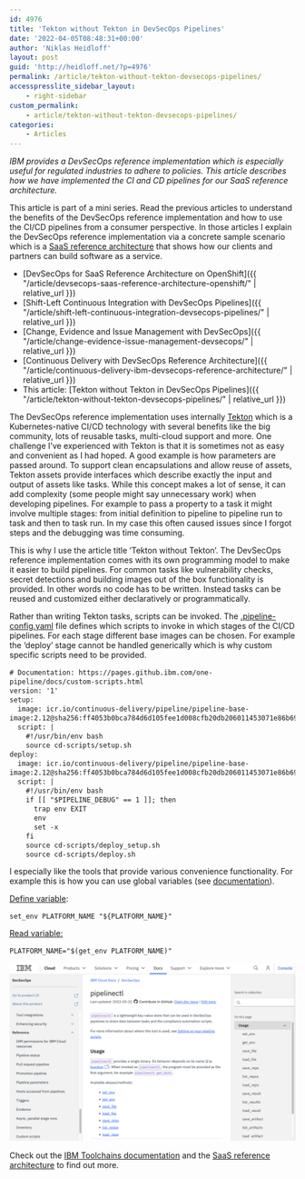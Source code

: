 ```yaml
---
id: 4976
title: 'Tekton without Tekton in DevSecOps Pipelines'
date: '2022-04-05T08:48:31+00:00'
author: 'Niklas Heidloff'
layout: post
guid: 'http://heidloff.net/?p=4976'
permalink: /article/tekton-without-tekton-devsecops-pipelines/
accesspresslite_sidebar_layout:
    - right-sidebar
custom_permalink:
    - article/tekton-without-tekton-devsecops-pipelines/
categories:
    - Articles
---
```


*IBM provides a DevSecOps reference implementation which is especially useful for regulated industries to adhere to policies. This article describes how we have implemented the CI and CD pipelines for our SaaS reference architecture.*

This article is part of a mini series. Read the previous articles to understand the benefits of the DevSecOps reference implementation and how to use the CI/CD pipelines from a consumer perspective. In those articles I explain the DevSecOps reference implementation via a concrete sample scenario which is a [SaaS reference architecture](https://github.com/IBM/multi-tenancy) that shows how our clients and partners can build software as a service.

- [DevSecOps for SaaS Reference Architecture on OpenShift]({{ "/article/devsecops-saas-reference-architecture-openshift/" | relative_url }})
- [Shift-Left Continuous Integration with DevSecOps Pipelines]({{ "/article/shift-left-continuous-integration-devsecops-pipelines/" | relative_url }})
- [Change, Evidence and Issue Management with DevSecOps]({{ "/article/change-evidence-issue-management-devsecops/" | relative_url }})
- [Continuous Delivery with DevSecOps Reference Architecture]({{ "/article/continuous-delivery-ibm-devsecops-reference-architecture/" | relative_url }})
- This article: [Tekton without Tekton in DevSecOps Pipelines]({{ "/article/tekton-without-tekton-devsecops-pipelines/" | relative_url }})

The DevSecOps reference implementation uses internally [Tekton](https://tekton.dev/) which is a Kubernetes-native CI/CD technology with several benefits like the big community, lots of reusable tasks, multi-cloud support and more. One challenge I’ve experienced with Tekton is that it is sometimes not as easy and convenient as I had hoped. A good example is how parameters are passed around. To support clean encapsulations and allow reuse of assets, Tekton assets provide interfaces which describe exactly the input and output of assets like tasks. While this concept makes a lot of sense, it can add complexity (some people might say unnecessary work) when developing pipelines. For example to pass a property to a task it might involve multiple stages: from initial definition to pipeline to pipeline run to task and then to task run. In my case this often caused issues since I forgot steps and the debugging was time consuming.

This is why I use the article title ‘Tekton without Tekton’. The DevSecOps reference implementation comes with its own programming model to make it easier to build pipelines. For common tasks like vulnerability checks, secret detections and building images out of the box functionality is provided. In other words no code has to be written. Instead tasks can be reused and customized either declaratively or programmatically.

Rather than writing Tekton tasks, scripts can be invoked. The [.pipeline-config.yaml](https://github.com/IBM/multi-tenancy/blob/2692acce6588f12011ce4b52e7dccb425b219530/.pipeline-config.yaml) file defines which scripts to invoke in which stages of the CI/CD pipelines. For each stage different base images can be chosen. For example the ‘deploy’ stage cannot be handled generically which is why custom specific scripts need to be provided.

```
# Documentation: https://pages.github.ibm.com/one-pipeline/docs/custom-scripts.html
version: '1'
setup:
  image: icr.io/continuous-delivery/pipeline/pipeline-base-image:2.12@sha256:ff4053b0bca784d6d105fee1d008cfb20db206011453071e86b69ca3fde706a4
  script: |
    #!/usr/bin/env bash
    source cd-scripts/setup.sh
deploy:
  image: icr.io/continuous-delivery/pipeline/pipeline-base-image:2.12@sha256:ff4053b0bca784d6d105fee1d008cfb20db206011453071e86b69ca3fde706a4
  script: |
    #!/usr/bin/env bash
    if [[ "$PIPELINE_DEBUG" == 1 ]]; then
      trap env EXIT
      env
      set -x
    fi
    source cd-scripts/deploy_setup.sh
    source cd-scripts/deploy.sh
```

I especially like the tools that provide various convenience functionality. For example this is how you can use global variables (see [documentation](https://cloud.ibm.com/docs/devsecops?topic=devsecops-devsecops-pipelinectl)).

[Define variable](https://github.com/IBM/multi-tenancy/blob/2692acce6588f12011ce4b52e7dccb425b219530/cd-scripts/deploy_setup.sh#L154):

```
set_env PLATFORM_NAME "${PLATFORM_NAME}"
```

[Read variable:](https://github.com/IBM/multi-tenancy/blob/2692acce6588f12011ce4b52e7dccb425b219530/cd-scripts/deploy.sh#L5)

```
PLATFORM_NAME="$(get_env PLATFORM_NAME)"
```

![image](/assets/img/2022/04/Screenshot-2022-04-01-at-10.37.46.png)

Check out the [IBM Toolchains documentation](https://cloud.ibm.com/docs/devsecops?topic=devsecops-tutorial-cd-devsecops) and the [SaaS reference architecture](https://github.com/IBM/multi-tenancy) to find out more.